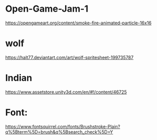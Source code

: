 # Open-Game-Jam-1

https://opengameart.org/content/smoke-fire-animated-particle-16x16

# wolf

https://halt77.deviantart.com/art/wolf-spritesheet-199735787

# Indian

https://www.assetstore.unity3d.com/en/#!/content/46725

# Font:
https://www.fontsquirrel.com/fonts/Brushstroke-Plain?q%5Bterm%5D=brush&q%5Bsearch_check%5D=Y
